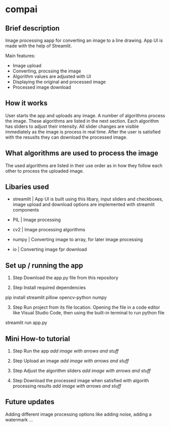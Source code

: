 # compai
## Brief description
Image processing aapp for converting an image to a line drawing. App UI is made with the help of Streamlit.

Main features:
- Image upload
- Converting, procssing the image
- Algorithm values are adjusted with UI
- Displaying the original and processed image
- Processed image download

## How it works
User starts the app and uploads any image. A number of algorithms process the image. These algorithms are listed in the next section. Each algorithm has sliders to adjust their intensity. All slider changes are visible immediately as the image is process in real time. After the user is satisfied with the resuslts they can download the processed image.

## What algorithms are used to process the image
The used algorithms are listed in their use order as in how they follow each other to process the uploaded image.

## Libaries used

- streamlit | App UI is built using this libary, input sliders and checkboxes, image upload and download options are implemented with streamlit components

- PIL | Image processing

- cv2 | Image processing algorithms

- numpy | Converting image to array, for later image processing

- io | Converting image fpr download

## Set up / running the app

1. Step
Download the app.py file from this repository

2. Step
Install required dependencies

pip install streamlit pillow opencv-python numpy

3. Step 
Run project from its file location.
Opening the file in a code editor like Visual Studio Code, then using the built-in terminal to run python file

streamlit run app.py

## Mini How-to tutorial

1. Step 
Run the app
*add image with arrows and stuff*

2. Step
Upload an image
*add image with arrows and stuff*

3. Step
Adjust the algorithm sliders
*add image with arrows and stuff*

4. Step
Download the processed image when satisfied with algorith processing results
*add image with arrows and stuff*

## Future updates
Adding different image processing options like adding noise, adding a watermark ...
